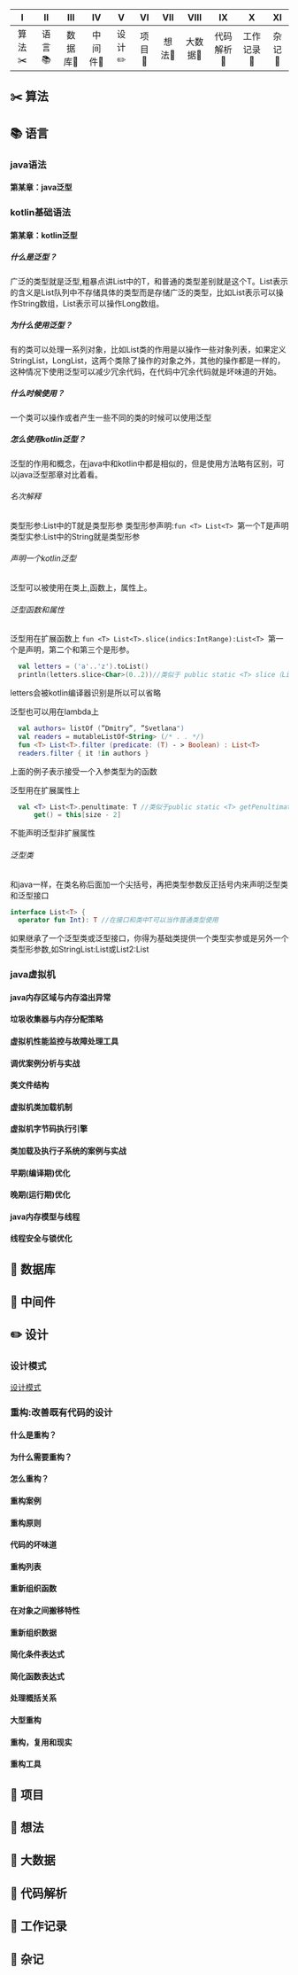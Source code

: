 | Ⅰ | Ⅱ | Ⅲ | Ⅳ | Ⅴ |Ⅵ |Ⅶ|Ⅷ|Ⅸ|Ⅹ|Ⅺ|
| :--------: | :--------: | :--------: | :--------: |:--------: |:--------: |:--------: |:--------: |:--------: |:--------: |:--------: |
|算法:scissors:| 语言:books:| 数据库:floppy_disk:| 中间件:wrench:| 设计:pencil2:| 项目:office:| 想法:stars:| 大数据:1234:| 代码解析:100:| 工作记录:scroll:| 杂记:smoking: |
## :scissors: 算法
## :books: 语言
### java语法
#### 第某章：java泛型
### kotlin基础语法
#### 第某章：kotlin泛型
##### 什么是泛型？
广泛的类型就是泛型,粗暴点讲List<T>中的T，和普通的类型差别就是这个T。List<T>表示的含义是List队列中不存储具体的类型而是存储广泛的类型，比如List<String>表示可以操作String数组，List<Long>表示可以操作Long数组。
##### 为什么使用泛型？
有的类可以处理一系列对象，比如List类的作用是以操作一些对象列表，如果定义StringList，LongList，这两个类除了操作的对象之外，其他的操作都是一样的，这种情况下使用泛型可以减少冗余代码，在代码中冗余代码就是坏味道的开始。
##### 什么时候使用？
一个类可以操作或者产生一些不同的类的时候可以使用泛型
##### 怎么使用kotlin泛型？
泛型的作用和概念，在java中和kotlin中都是相似的，但是使用方法略有区别，可以java泛型那章对比着看。
###### 名次解释
类型形参:List<T>中的T就是类型形参
类型形参声明:`fun <T> List<T> `第一个T是声明
类型实参:List<String>中的String就是类型形参
###### 声明一个kotlin泛型
泛型可以被使用在类上,函数上，属性上。
###### 泛型函数和属性
泛型用在扩展函数上
`fun <T> List<T>.slice(indics:IntRange):List<T> `第一个是声明，第二个和第三个是形参。
```kotlin
  val letters = ('a'..'z').toList()
  println(letters.slice<Char>(0..2))//类似于 public static <T> slice（List<T> list,IntRange indics）
```
letters会被kotlin编译器识别是<Char>所以可以省略
  
泛型也可以用在lambda上
```kotlin
  val authors= listOf (”Dmitry”, ”Svetlana")
  val readers = mutableListOf<String> (/* . . */)
  fun <T> List<T>.filter (predicate: (T) - > Boolean) : List<T>
  readers.filter { it !in authors }
```
上面的例子表示接受一个入参类型为<T>的函数
  
泛型用在扩展属性上
```kotlin
  val <T> List<T>.penultimate: T //类似于public static <T> getPenultimate（List<T> list）
      get() = this[size - 2]
```
不能声明泛型非扩展属性
###### 泛型类
和java一样，在类名称后面加一个尖括号，再把类型参数反正括号内来声明泛型类和泛型接口
```kotlin
interface List<T> {
  operator fun Int): T //在接口和类中T可以当作普通类型使用
```
如果继承了一个泛型类或泛型接口，你得为基础类提供一个类型实参或是另外一个类型形参数,如StringList:List<String>或List2<T>:List<T>
### java虚拟机
#### java内存区域与内存溢出异常
#### 垃圾收集器与内存分配策略
#### 虚拟机性能监控与故障处理工具
#### 调优案例分析与实战
#### 类文件结构
#### 虚拟机类加载机制
#### 虚拟机字节码执行引擎
#### 类加载及执行子系统的案例与实战
#### 早期(编译期)优化
#### 晚期(运行期)优化
#### java内存模型与线程
#### 线程安全与锁优化
## :floppy_disk: 数据库
## :wrench: 中间件
## :pencil2: 设计
### 设计模式
 [设计模式](https://github.com/zhouluoyang0406/SelfIntroduction/blob/master/DesignPatterns/%E8%AE%BE%E8%AE%A1%E6%A8%A1%E5%BC%8F.md)
### 重构:改善既有代码的设计
#### 什么是重构？
#### 为什么需要重构？
#### 怎么重构？
#### 重构案例
#### 重构原则
#### 代码的坏味道
#### 重构列表
#### 重新组织函数
#### 在对象之间搬移特性
#### 重新组织数据
#### 简化条件表达式
#### 简化函数表达式
#### 处理概括关系
#### 大型重构
#### 重构，复用和现实
#### 重构工具





## :office: 项目
## :stars: 想法
## :1234: 大数据
## :100: 代码解析
## :scroll: 工作记录
## :smoking: 杂记
